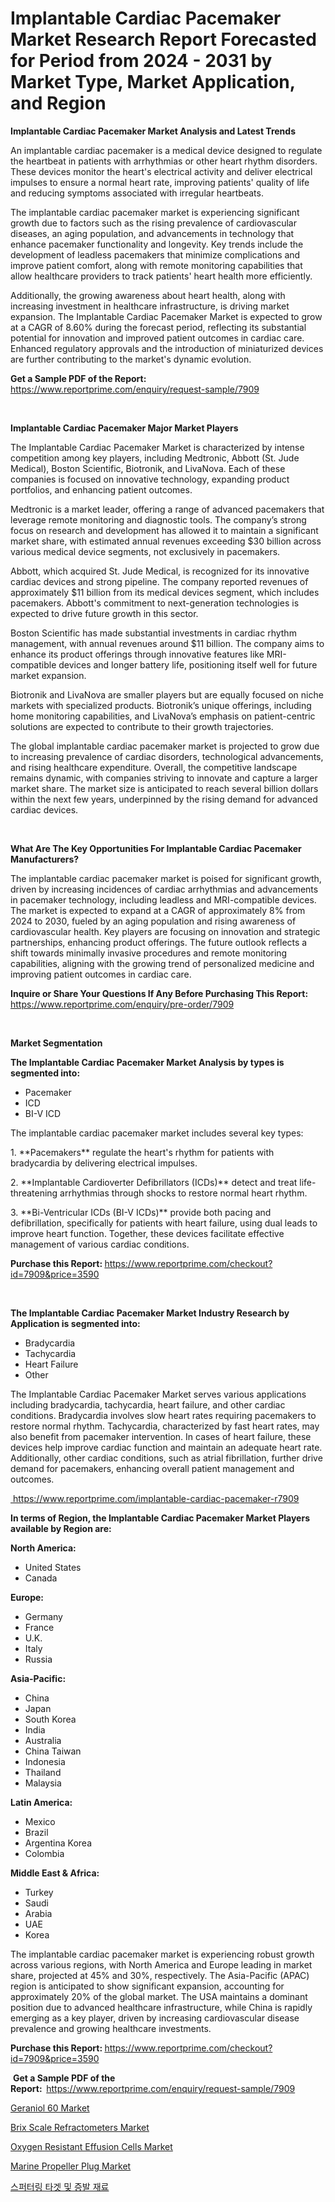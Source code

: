 <p><h1>Implantable Cardiac Pacemaker Market Research Report Forecasted for Period from 2024 -  2031 by Market Type, Market Application, and Region</h1></p><p><strong>Implantable Cardiac Pacemaker Market Analysis and Latest Trends</strong></p>
<p><p>An implantable cardiac pacemaker is a medical device designed to regulate the heartbeat in patients with arrhythmias or other heart rhythm disorders. These devices monitor the heart's electrical activity and deliver electrical impulses to ensure a normal heart rate, improving patients' quality of life and reducing symptoms associated with irregular heartbeats.</p><p>The implantable cardiac pacemaker market is experiencing significant growth due to factors such as the rising prevalence of cardiovascular diseases, an aging population, and advancements in technology that enhance pacemaker functionality and longevity. Key trends include the development of leadless pacemakers that minimize complications and improve patient comfort, along with remote monitoring capabilities that allow healthcare providers to track patients' heart health more efficiently.</p><p>Additionally, the growing awareness about heart health, along with increasing investment in healthcare infrastructure, is driving market expansion. The Implantable Cardiac Pacemaker Market is expected to grow at a CAGR of 8.60% during the forecast period, reflecting its substantial potential for innovation and improved patient outcomes in cardiac care. Enhanced regulatory approvals and the introduction of miniaturized devices are further contributing to the market's dynamic evolution.</p></p>
<p><strong>Get a Sample PDF of the Report:&nbsp;</strong> <a href="https://www.reportprime.com/enquiry/request-sample/7909">https://www.reportprime.com/enquiry/request-sample/7909</a></p>
<p>&nbsp;</p>
<p><strong>Implantable Cardiac Pacemaker Major Market Players</strong></p>
<p><p>The Implantable Cardiac Pacemaker Market is characterized by intense competition among key players, including Medtronic, Abbott (St. Jude Medical), Boston Scientific, Biotronik, and LivaNova. Each of these companies is focused on innovative technology, expanding product portfolios, and enhancing patient outcomes.</p><p>Medtronic is a market leader, offering a range of advanced pacemakers that leverage remote monitoring and diagnostic tools. The company’s strong focus on research and development has allowed it to maintain a significant market share, with estimated annual revenues exceeding $30 billion across various medical device segments, not exclusively in pacemakers.</p><p>Abbott, which acquired St. Jude Medical, is recognized for its innovative cardiac devices and strong pipeline. The company reported revenues of approximately $11 billion from its medical devices segment, which includes pacemakers. Abbott's commitment to next-generation technologies is expected to drive future growth in this sector.</p><p>Boston Scientific has made substantial investments in cardiac rhythm management, with annual revenues around $11 billion. The company aims to enhance its product offerings through innovative features like MRI-compatible devices and longer battery life, positioning itself well for future market expansion.</p><p>Biotronik and LivaNova are smaller players but are equally focused on niche markets with specialized products. Biotronik’s unique offerings, including home monitoring capabilities, and LivaNova’s emphasis on patient-centric solutions are expected to contribute to their growth trajectories.</p><p>The global implantable cardiac pacemaker market is projected to grow due to increasing prevalence of cardiac disorders, technological advancements, and rising healthcare expenditure. Overall, the competitive landscape remains dynamic, with companies striving to innovate and capture a larger market share. The market size is anticipated to reach several billion dollars within the next few years, underpinned by the rising demand for advanced cardiac devices.</p></p>
<p>&nbsp;</p>
<p><strong>What Are The Key Opportunities For Implantable Cardiac Pacemaker Manufacturers?</strong></p>
<p><p>The implantable cardiac pacemaker market is poised for significant growth, driven by increasing incidences of cardiac arrhythmias and advancements in pacemaker technology, including leadless and MRI-compatible devices. The market is expected to expand at a CAGR of approximately 8% from 2024 to 2030, fueled by an aging population and rising awareness of cardiovascular health. Key players are focusing on innovation and strategic partnerships, enhancing product offerings. The future outlook reflects a shift towards minimally invasive procedures and remote monitoring capabilities, aligning with the growing trend of personalized medicine and improving patient outcomes in cardiac care.</p></p>
<p><strong>Inquire or Share Your Questions If Any Before Purchasing This Report:</strong> <a href="https://www.reportprime.com/enquiry/pre-order/7909">https://www.reportprime.com/enquiry/pre-order/7909</a></p>
<p>&nbsp;</p>
<p><strong>Market Segmentation</strong></p>
<p><strong>The Implantable Cardiac Pacemaker Market Analysis by types is segmented into:</strong></p>
<p><ul><li>Pacemaker</li><li>ICD</li><li>BI-V ICD</li></ul></p>
<p><p>The implantable cardiac pacemaker market includes several key types: </p><p>1. **Pacemakers** regulate the heart's rhythm for patients with bradycardia by delivering electrical impulses. </p><p>2. **Implantable Cardioverter Defibrillators (ICDs)** detect and treat life-threatening arrhythmias through shocks to restore normal heart rhythm. </p><p>3. **Bi-Ventricular ICDs (BI-V ICDs)** provide both pacing and defibrillation, specifically for patients with heart failure, using dual leads to improve heart function. Together, these devices facilitate effective management of various cardiac conditions.</p></p>
<p><strong>Purchase this Report:&nbsp;</strong><a href="https://www.reportprime.com/checkout?id=7909&price=3590">https://www.reportprime.com/checkout?id=7909&price=3590</a></p>
<p>&nbsp;</p>
<p><strong>The Implantable Cardiac Pacemaker Market Industry Research by Application is segmented into:</strong></p>
<p><ul><li>Bradycardia</li><li>Tachycardia</li><li>Heart Failure</li><li>Other</li></ul></p>
<p><p>The Implantable Cardiac Pacemaker Market serves various applications including bradycardia, tachycardia, heart failure, and other cardiac conditions. Bradycardia involves slow heart rates requiring pacemakers to restore normal rhythm. Tachycardia, characterized by fast heart rates, may also benefit from pacemaker intervention. In cases of heart failure, these devices help improve cardiac function and maintain an adequate heart rate. Additionally, other cardiac conditions, such as atrial fibrillation, further drive demand for pacemakers, enhancing overall patient management and outcomes.</p></p>
<p><a href="https://www.reportprime.com/implantable-cardiac-pacemaker-r7909">&nbsp;https://www.reportprime.com/implantable-cardiac-pacemaker-r7909</a></p>
<p><strong>In terms of Region, the Implantable Cardiac Pacemaker Market Players available by Region are:</strong></p>
<p>
    <p> <strong> North America: </strong>
        <ul>
            <li>United States</li>
            <li>Canada</li>
        </ul>
        </p> 
    <p> <strong> Europe: </strong>
        <ul>
            <li>Germany</li>
            <li>France</li>
            <li>U.K.</li>
            <li>Italy</li>
            <li>Russia</li>
        </ul>
        </p> 
    <p> <strong> Asia-Pacific: </strong>
        <ul>
            <li>China</li>
            <li>Japan</li>
            <li>South Korea</li>
            <li>India</li>
            <li>Australia</li>
            <li>China Taiwan</li>
            <li>Indonesia</li>
            <li>Thailand</li>
            <li>Malaysia</li>
        </ul>
        </p> 
    <p> <strong> Latin America: </strong>
        <ul>
            <li>Mexico</li>
            <li>Brazil</li>
            <li>Argentina Korea</li>
            <li>Colombia</li>
        </ul>
        </p> 
    <p> <strong> Middle East & Africa: </strong>
        <ul>
            <li>Turkey</li>
            <li>Saudi</li>
            <li>Arabia</li>
            <li>UAE</li>
            <li>Korea</li>
        </ul>
    </p>
    </p>
<p><p>The implantable cardiac pacemaker market is experiencing robust growth across various regions, with North America and Europe leading in market share, projected at 45% and 30%, respectively. The Asia-Pacific (APAC) region is anticipated to show significant expansion, accounting for approximately 20% of the global market. The USA maintains a dominant position due to advanced healthcare infrastructure, while China is rapidly emerging as a key player, driven by increasing cardiovascular disease prevalence and growing healthcare investments.</p></p>
<p><strong>Purchase this Report: </strong><a href="https://www.reportprime.com/checkout?id=7909&price=3590">https://www.reportprime.com/checkout?id=7909&price=3590</a></p>
<p>&nbsp;<strong>Get a Sample PDF of the Report:&nbsp;&nbsp;</strong><a href="https://www.reportprime.com/enquiry/request-sample/7909">https://www.reportprime.com/enquiry/request-sample/7909</a></p>
<p><strong></strong></p>
<p><p><a href="https://www.linkedin.com/pulse/geraniol-60-market-overview-regional-outlook-competitive-krile?trackingId=jMkCPp9nRXiZzfcHF9ewnA%3D%3D">Geraniol 60 Market</a></p><p><a href="https://issuu.com/reportprime-2/docs/brix-scale-refractometers-market-si_175e938b0da8b4">Brix Scale Refractometers Market</a></p><p><a href="https://medium.com/@michael.parsons65654/oxygen-resistant-effusion-cells-market-research-report-market-forecast-and-growth-prospects-with-a-edbbc8e65590">Oxygen Resistant Effusion Cells Market</a></p><p><a href="https://issuu.com/reportprime-2/docs/marine-propeller-plug-market-size-2_fae8f6980f666f">Marine Propeller Plug Market</a></p><p><a href="https://medium.com/@royerdmtyan906778/%EC%84%B8%EA%B3%84-sputtering-targets-and-evaporation-materials-market-%EC%9D%80-2024%EC%97%90%EC%84%9C-2031%EB%A1%9C-%EC%97%B0%ED%8F%89%EA%B7%A0-%EC%A6%9D%EA%B0%80%EC%9C%A8%EC%9D%84-%EB%B3%B4%EC%9D%BC-%EA%B2%83%EC%9C%BC%EB%A1%9C-%EC%98%88%EC%83%81%EB%90%A9%EB%8B%88%EB%8B%A4-699711546437">스퍼터링 타겟 및 증발 재료</a></p></p>